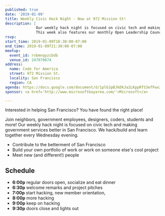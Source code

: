 ```yaml
---
published: true
date: '2019-01-09'
title: Weekly Civic Hack Night - Now at 972 Mission St!
description: |
              Our weekly hack night is focused on civic tech and making government services better in San Francisco.
              This week also features our monthly Open Leadership Council.
rsvp: 
start_time: 2019-01-09T18:30:00-07:00
end_time: 2019-01-09T21:30:00-07:00
meetup:
  event_id: rvbmnqyzcbdb
  venue_id: 247070674
address:
  name: Code for America
  street: 972 Mission St.
  locality: San Francisco
  region: CA
agenda: https://docs.google.com/document/d/1plGJpBJkDkJa2LKppRfS3efFwxZhp3iGjLHAmfDn0BM/edit#
sponsor: <a href='http://www.microsoftbayarea.com/'>Microsoft</a>

---
```


Interested in helping San Francisco? You have found the right place!

Join neighbors, government employees, designers, coders, students and more! Our weekly hack night is focused on civic
tech and making government services better in San Francisco. We hack/build and learn together every Wednesday evening.

* Contribute to the betterment of San Francisco
* Build your own portfolio of work or work on someone else's cool project
* Meet new (and different!) people

## Schedule
* **6:00p** regular doors open, socialize and eat dinner
* **6:30p** welcome remarks and project pitches
* **7:00p** start hacking, new member orientation,
* **8:00p** more hacking
* **9:00p** keep on hacking
* **9:30p** doors close and lights out
